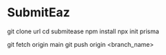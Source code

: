 # SubmitEaz
git clone url 
cd submitease
npm install
npx init prisma

git fetch origin main
git push origin <branch_name>